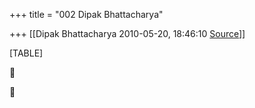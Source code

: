 +++
title = "002 Dipak Bhattacharya"

+++
[[Dipak Bhattacharya	2010-05-20, 18:46:10 [Source](https://groups.google.com/g/bvparishat/c/UcVcKVkTmo0)]]



[TABLE]





